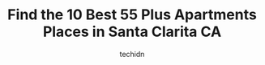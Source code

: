---
layout: ampstory
image: https://i0.wp.com/www.depkes.org/wp-content/uploads/2023/06/55-plus-apartments-0-in-santa-clarita-ca-1685858353.jpeg?resize=640,853
author: techidn
featured: false
description: Discover the impressive array of 55 Plus Apartments options in Santa Clarita CA, where you can find 10 of the largest 55 Plus Apartments establishments in the area. From renowned classics to
title: Find the 10 Best 55 Plus Apartments Places in Santa Clarita CA
cover:
   title: Find the 10 Best 55 Plus Apartments Places in Santa Clarita CA
   subtitle: Rickpate
   background: https://www.depkes.org/wp-content/uploads/2023/06/55-plus-apartments-0-in-santa-clarita-ca-1685858353.jpeg

pages: 
 - layout: thirds
   top: <h1>#1 Pacifica Senior Living Santa Clarita</h1>
   bottom: "<p>My sister and I found Pacifica as we were looking for new and immediate living accommodations for our ailing father in August, 2022.  Their director of sales, Nicole Wess</p>"
   background: https://www.depkes.org/wp-content/uploads/2023/06/55-plus-apartments-1-in-santa-clarita-ca-1685858353.jpeg
   backgroundblur: true
 - layout: thirds
   top: <h1>#2 Atria Santa Clarita</h1>
   bottom: "<p>Atria Life Guidance has been a great place for my mom who has severe dementia. When I visit she is always well dressed and groomed and engaged in some group activity like</p>"
   background: https://www.depkes.org/wp-content/uploads/2023/06/55-plus-apartments-2-in-santa-clarita-ca-1685858353.jpeg
   cta:
      link: https://www.depkes.org/blog/find-the-10-best-55-plus-apartments-places-in-santa-clarita-ca/
      text: Find the 10 Best 55 Plus Apartments Places in Santa Clarita CA
 - layout: thirds
   top: <h1>#3 Oakmont of Santa Clarita</h1>
   bottom: "<p>28650 Newhall Ranch Rd, Santa Clarita, CA 91355, United States</p>"
   background: https://www.depkes.org/wp-content/uploads/2023/06/55-plus-apartments-3-in-santa-clarita-ca-1685858354.jpeg
   cta:
      link: https://www.depkes.org/blog/find-the-10-best-55-plus-apartments-places-in-santa-clarita-ca/
      text: Find the 10 Best 55 Plus Apartments Places in Santa Clarita CA
 - layout: thirds
   top: <h1>#4 Oakmont of Valencia</h1>
   bottom: "<p>24070 Copper Hill Dr, Santa Clarita, CA 91354, United States</p>"
   background: https://images.unsplash.com/photo-1522441815192-d9f04eb0615c?ixlib=rb-4.0.3&ixid=MnwxMjA3fDB8MHxwaG90by1wYWdlfHx8fGVufDB8fHx8&auto=format&fit=crop&w=640&h=853&q=80
   cta:
      link: https://www.depkes.org/blog/find-the-10-best-55-plus-apartments-places-in-santa-clarita-ca/
      text: Find the 10 Best 55 Plus Apartments Places in Santa Clarita CA
 - layout: thirds
   top: <h1>#5 Friendly Valley - Senior Living Community</h1>
   bottom: "<p>19345 Ave Of The Oaks, Santa Clarita, CA 91321, United States</p>"
   background: https://images.unsplash.com/photo-1531169509526-f8f1fdaa4a67?ixlib=rb-4.0.3&ixid=MnwxMjA3fDB8MHxwaG90by1wYWdlfHx8fGVufDB8fHx8&auto=format&fit=crop&w=640&h=853&q=80
   cta:
      link: https://www.depkes.org/blog/find-the-10-best-55-plus-apartments-places-in-santa-clarita-ca/
      text: Find the 10 Best 55 Plus Apartments Places in Santa Clarita CA
 - layout: thirds
   top: <h1>#6 Canyon Villas Senior Apartments</h1>
   bottom: "<p>27850 Solamint Rd, Santa Clarita, CA 91387, United States</p>"
   background: https://images.unsplash.com/photo-1549241520-425e3dfc01cb?ixlib=rb-4.0.3&ixid=MnwxMjA3fDB8MHxwaG90by1wYWdlfHx8fGVufDB8fHx8&auto=format&fit=crop&w=640&h=853&q=80
   cta:
      link: https://www.depkes.org/blog/find-the-10-best-55-plus-apartments-places-in-santa-clarita-ca/
      text: Find the 10 Best 55 Plus Apartments Places in Santa Clarita CA
 - layout: thirds
   top: <h1>#7 Vintage at Bouquet Canyon Senior Apartments</h1>
   bottom: "<p>26705 Bouquet Canyon Rd, Santa Clarita, CA 91350, United States</p>"
   background: https://images.unsplash.com/photo-1540457036297-448b6b99e91c?ixlib=rb-4.0.3&ixid=MnwxMjA3fDB8MHxwaG90by1wYWdlfHx8fGVufDB8fHx8&auto=format&fit=crop&w=640&h=853&q=80
   cta:
      link: https://www.depkes.org/blog/find-the-10-best-55-plus-apartments-places-in-santa-clarita-ca/
      text: Find the 10 Best 55 Plus Apartments Places in Santa Clarita CA
 - layout: thirds
   middle: Continue reading...
   background: https://images.unsplash.com/photo-1484589065579-248aad0d8b13?ixlib=rb-4.0.3&ixid=MnwxMjA3fDB8MHxwaG90by1wYWdlfHx8fGVufDB8fHx8&auto=format&fit=crop&w=640&h=853&q=80
   cta:
      link: https://www.depkes.org/blog/find-the-10-best-55-plus-apartments-places-in-santa-clarita-ca/
      text: Find the 10 Best 55 Plus Apartments Places in Santa Clarita CA
      
---